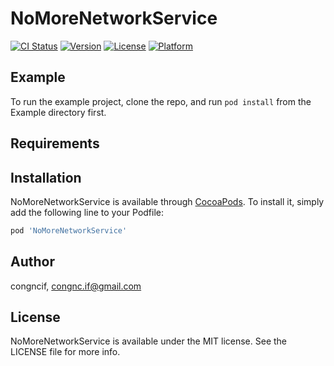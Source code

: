 # NoMoreNetworkService

[![CI Status](https://img.shields.io/travis/congncif/NoMoreNetworkService.svg?style=flat)](https://travis-ci.org/congncif/NoMoreNetworkService)
[![Version](https://img.shields.io/cocoapods/v/NoMoreNetworkService.svg?style=flat)](https://cocoapods.org/pods/NoMoreNetworkService)
[![License](https://img.shields.io/cocoapods/l/NoMoreNetworkService.svg?style=flat)](https://cocoapods.org/pods/NoMoreNetworkService)
[![Platform](https://img.shields.io/cocoapods/p/NoMoreNetworkService.svg?style=flat)](https://cocoapods.org/pods/NoMoreNetworkService)

## Example

To run the example project, clone the repo, and run `pod install` from the Example directory first.

## Requirements

## Installation

NoMoreNetworkService is available through [CocoaPods](https://cocoapods.org). To install
it, simply add the following line to your Podfile:

```ruby
pod 'NoMoreNetworkService'
```

## Author

congncif, congnc.if@gmail.com

## License

NoMoreNetworkService is available under the MIT license. See the LICENSE file for more info.
